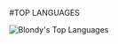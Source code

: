 #TOP LANGUAGES

![Blondy's Top Languages](https://github-readme-stats.vercel.app/api/top-langs/?username=BlondyMartinez&layout=compact&exclude_repo=CT6008)
